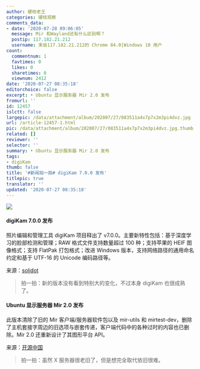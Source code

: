 ```yaml
---
author: 硬核老王
categories: 硬核观察
comments_data:
- date: '2020-07-28 09:06:05'
  message: Mir 和Wayland还有什么区别啊？
  postip: 117.182.21.212
  username: 来自117.182.21.212的 Chrome 84.0|Windows 10 用户
count:
  commentnum: 1
  favtimes: 0
  likes: 0
  sharetimes: 0
  viewnum: 2412
date: '2020-07-27 08:35:18'
editorchoice: false
excerpt: • Ubuntu 显示服务器 Mir 2.0 发布
fromurl: ''
id: 12457
islctt: false
largepic: /data/attachment/album/202007/27/083511a4x7p7x2m3pi4dvz.jpg
url: /article-12457-1.html
pic: /data/attachment/album/202007/27/083511a4x7p7x2m3pi4dvz.jpg.thumb.jpg
related: []
reviewer: ''
selector: ''
summary: • Ubuntu 显示服务器 Mir 2.0 发布
tags:
- digiKam
thumb: false
title: '#新闻拍一拍# digiKam 7.0.0 发布'
titlepic: true
translator: ''
updated: '2020-07-27 08:35:18'
---
```


![](/data/attachment/album/202007/27/083511a4x7p7x2m3pi4dvz.jpg)


#### digiKam 7.0.0 发布


照片编辑和管理工具 digiKam 项目释出了 v7.0.0。主要新特性包括：基于深度学习的脸部检测和管理；RAW 格式文件支持数量超过 100 种；支持苹果的 HEIF 图像格式；支持 FlatPak 打包格式；改进 Windows 版本，支持网络路径的通用命名约定和基于 UTF-16 的 Unicode 编码路径等。


来源：[solidot](https://www.solidot.org/story?sid=65053)



> 
> 拍一拍：新的版本没有看到特别大的变化，不过本身 digiKam 也很成熟了。
> 
> 
> 


#### Ubuntu 显示服务器 Mir 2.0 发布


此版本清除了旧的 Mir 客户端/服务器软件包以及 mir-utils 和 mirtest-dev，删除了主机套接字周边的旧选项与嵌套传递，客户端代码中的各种过时的内容也已删除。Mir 2.0 还重新设计了其图形平台 API。


来源：[开源中国](https://www.oschina.net/news/117472/mir-2-0-released)



> 
> 拍一拍：虽然 X 服务器很老旧了，但是想完全取代依旧很难。
> 
> 
>